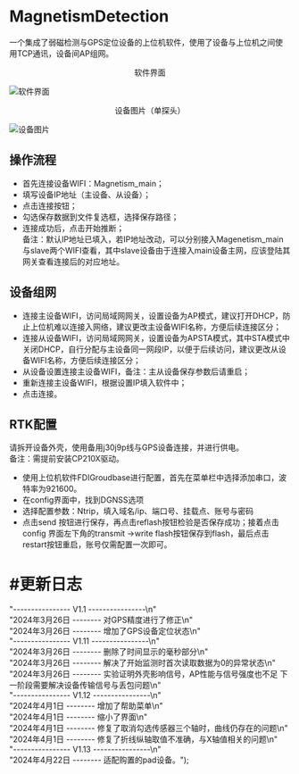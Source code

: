 # MagnetismDetection
一个集成了弱磁检测与GPS定位设备的上位机软件，使用了设备与上位机之间使用TCP通讯，设备间AP组网。

<p align="center">软件界面</p>  

![软件界面](https://github.com/xiangxu05/MagnetismDetection/assets/112842118/4646c6c6-fa73-43be-930c-a0469e3f5e19)  

<p align="center">设备图片（单探头）</p>  

![设备图片](https://github.com/xiangxu05/MagnetismDetection/assets/112842118/7e105e3f-196c-4009-a1f9-4c5ea900d04f)


## 操作流程
- 首先连接设备WIFI：Magnetism_main；  
- 填写设备IP地址（主设备、从设备）；  
- 点击连接按钮；  
- 勾选保存数据到文件复选框，选择保存路径；  
- 连接成功后，点击开始推断；  
备注：默认IP地址已填入，若IP地址改动，可以分别接入Magenetism_main与slave两个WIFI查看，其中slave设备由于连接入main设备主网，应该登陆其网关查看连接后的对应地址。

## 设备组网
- 连接主设备WIFI，访问局域网网关，设置设备为AP模式，建议打开DHCP，防止上位机难以连接入网络，建议更改主设备WIFI名称，方便后续连接区分；  
- 连接从设备WIFI，访问局域网网关，设置设备为APSTA模式，其中STA模式中关闭DHCP，自行分配与主设备同一网段IP，以便于后续访问，建议更改从设备WIFI名称，方便后续连接区分；  
- 从设备设置连接主设备WIFI，备注：主从设备保存参数后请重启；  
- 重新连接主设备WIFI，根据设置IP填入软件中；  
- 点击连接。  

## RTK配置
请拆开设备外壳，使用备用j30j9p线与GPS设备连接，并进行供电。  
备注：需提前安装CP210X驱动。  
- 使用上位机软件FDIGroudbase进行配置，首先在菜单栏中选择添加串口，波特率为921600。
- 在config界面中，找到DGNSS选项
- 选择配置参数：Ntrip，填入域名/ip、端口号、挂载点、账号与密码
- 点击send 按钮进行保存，再点击reflash按钮检验是否保存成功；接着点击config 界面左下角的transmit ->write flash按钮保存到flash，最后点击restart按钮重启，账号仅需配置一次即可。


#更新日志
=========================================================
"---------------- V1.1 ----------------\n"  
"2024年3月26日 -------- 对GPS精度进行了修正\n"  
"2024年3月26日 -------- 增加了GPS设备定位状态\n"  
"---------------- V1.11 ----------------\n"  
"2024年3月26日 -------- 删除了时间显示的毫秒部分\n"  
"2024年3月26日 -------- 解决了开始监测时首次读取数据为0的异常状态\n"  
"2024年3月26日 -------- 实验证明外壳影响信号，AP性能与信号强度也不足 下一阶段需要解决设备传输信号与丢包问题\n"  
"---------------- V1.12 ----------------\n"  
"2024年4月1日   -------- 增加了帮助菜单\n"  
"2024年4月1日   -------- 缩小了界面\n"  
"2024年4月1日   -------- 修复了取消勾选传感器三个轴时，曲线仍存在的问题\n"  
"2024年4月1日   -------- 修复了折线纵轴取值不准确，与X轴值相关的问题\n"  
"---------------- V1.13 ----------------\n"  
"2024年4月22日   -------- 适配购置的pad设备。");  
